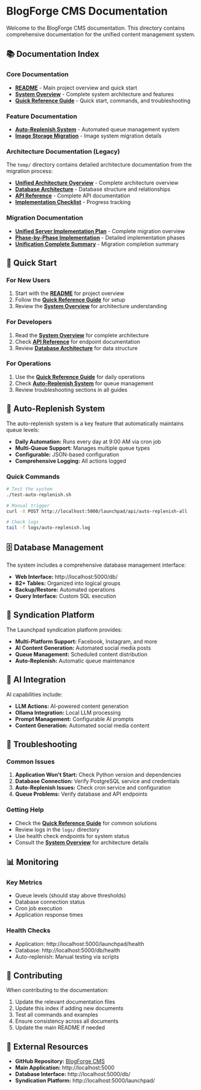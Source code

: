 # BlogForge CMS Documentation

Welcome to the BlogForge CMS documentation. This directory contains comprehensive documentation for the unified content management system.

## 📚 Documentation Index

### Core Documentation
- **[README](../README.md)** - Main project overview and quick start
- **[System Overview](system-overview.md)** - Complete system architecture and features
- **[Quick Reference Guide](quick-reference.md)** - Quick start, commands, and troubleshooting

### Feature Documentation
- **[Auto-Replenish System](auto-replenish-system.md)** - Automated queue management system
- **[Image Storage Migration](image_storage_migration_summary.md)** - Image system migration details

### Architecture Documentation (Legacy)
The `temp/` directory contains detailed architecture documentation from the migration process:

- **[Unified Architecture Overview](temp/unified_architecture_overview.md)** - Complete architecture overview
- **[Database Architecture](temp/database_architecture.md)** - Database structure and relationships
- **[API Reference](temp/api_reference.md)** - Complete API documentation
- **[Implementation Checklist](temp/implementation_checklist.md)** - Progress tracking

### Migration Documentation
- **[Unified Server Implementation Plan](temp/unified_server_implementation_plan.md)** - Complete migration overview
- **[Phase-by-Phase Implementation](temp/)** - Detailed implementation phases
- **[Unification Complete Summary](temp/unification_complete_summary.md)** - Migration completion summary

## 🚀 Quick Start

### For New Users
1. Start with the **[README](../README.md)** for project overview
2. Follow the **[Quick Reference Guide](quick-reference.md)** for setup
3. Review the **[System Overview](system-overview.md)** for architecture understanding

### For Developers
1. Read the **[System Overview](system-overview.md)** for complete architecture
2. Check **[API Reference](temp/api_reference.md)** for endpoint documentation
3. Review **[Database Architecture](temp/database_architecture.md)** for data structure

### For Operations
1. Use the **[Quick Reference Guide](quick-reference.md)** for daily operations
2. Check **[Auto-Replenish System](auto-replenish-system.md)** for queue management
3. Review troubleshooting sections in all guides

## 🔄 Auto-Replenish System

The auto-replenish system is a key feature that automatically maintains queue levels:

- **Daily Automation:** Runs every day at 9:00 AM via cron job
- **Multi-Queue Support:** Manages multiple queue types
- **Configurable:** JSON-based configuration
- **Comprehensive Logging:** All actions logged

### Quick Commands
```bash
# Test the system
./test-auto-replenish.sh

# Manual trigger
curl -X POST http://localhost:5000/launchpad/api/auto-replenish-all

# Check logs
tail -f logs/auto-replenish.log
```

## 🗄️ Database Management

The system includes a comprehensive database management interface:

- **Web Interface:** http://localhost:5000/db/
- **82+ Tables:** Organized into logical groups
- **Backup/Restore:** Automated operations
- **Query Interface:** Custom SQL execution

## 📱 Syndication Platform

The Launchpad syndication platform provides:

- **Multi-Platform Support:** Facebook, Instagram, and more
- **AI Content Generation:** Automated social media posts
- **Queue Management:** Scheduled content distribution
- **Auto-Replenish:** Automatic queue maintenance

## 🤖 AI Integration

AI capabilities include:

- **LLM Actions:** AI-powered content generation
- **Ollama Integration:** Local LLM processing
- **Prompt Management:** Configurable AI prompts
- **Content Generation:** Automated social media content

## 🔧 Troubleshooting

### Common Issues
1. **Application Won't Start:** Check Python version and dependencies
2. **Database Connection:** Verify PostgreSQL service and credentials
3. **Auto-Replenish Issues:** Check cron service and configuration
4. **Queue Problems:** Verify database and API endpoints

### Getting Help
- Check the **[Quick Reference Guide](quick-reference.md)** for common solutions
- Review logs in the `logs/` directory
- Use health check endpoints for system status
- Consult the **[System Overview](system-overview.md)** for architecture details

## 📊 Monitoring

### Key Metrics
- Queue levels (should stay above thresholds)
- Database connection status
- Cron job execution
- Application response times

### Health Checks
- Application: http://localhost:5000/launchpad/health
- Database: http://localhost:5000/db/health
- Auto-replenish: Manual testing via scripts

## 📝 Contributing

When contributing to the documentation:

1. Update the relevant documentation files
2. Update this index if adding new documents
3. Test all commands and examples
4. Ensure consistency across all documents
5. Update the main README if needed

## 🔗 External Resources

- **GitHub Repository:** [BlogForge CMS](https://github.com/AutoJenny/blog)
- **Main Application:** http://localhost:5000
- **Database Interface:** http://localhost:5000/db/
- **Syndication Platform:** http://localhost:5000/launchpad/
